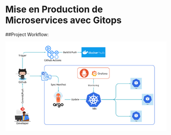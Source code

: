 # Mise en Production de Microservices avec Gitops

##Project Workflow:

![Logo de mon projet](images/workflow.png)